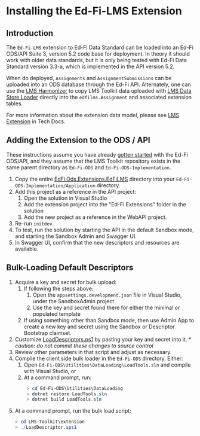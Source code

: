 # Installing the Ed-Fi-LMS Extension

## Introduction

The `Ed-Fi-LMS` extension to Ed-Fi Data Standard can be loaded into an Ed-Fi
ODS/API Suite 3, version 5.2 code base for deployment. In theory it should work
with older data standards, but it is only being tested with Ed-Fi Data Standard
version 3.3-a, which is implemented in the API version 5.2.

When do deployed, `Assignments` and `AssignmentSubmissions` can be uploaded into
an ODS database through the Ed-Fi API. Alternately, one can use the [LMS
Harmonizer](../src/lms-harmonizer) to copy LMS Toolkit data uploaded with [LMS
Data Store Loader](../src/lms-ds-loader) directly into the `edfilms.Assignment`
and associated extension tables.

For more information about the extension data model, please see [LMS
Extension](https://techdocs.ed-fi.org/display/EFTD/LMS+Extension) in Tech Docs.

## Adding the Extension to the ODS / API

These instructions assume you have already [gotten
started](https://techdocs.ed-fi.org/display/ODSAPIS3V520/Getting+Started) with
the Ed-Fi ODS/API, and they assume that the LMS Toolkit repository exists in the
same parent directory as `Ed-Fi-ODS` and `Ed-Fi-ODS-Implementation`.

1. Copy the entire
   [EdFi.Ods.Extensions.EdFiLMS](../extension/EdFi.Ods.Extensions.EdFiLMS) directory
   into your `Ed-Fi-ODS-Implementation/Application` directory.
1. Add this project as a reference in the API project:
   1. Open the solution in Visual Studio
   1. Add the extension project into the "Ed-Fi Extensions" folder in the solution
   1. Add the new project as a reference in the WebAPI project.
1. Re-run `initdev`.
1. To test, run the solution by starting the API in the default Sandbox mode,
   and starting the Sandbox Admin and Swagger UI.
1. In Swagger UI, confirm that the new descriptors and  resources are available.

## Bulk-Loading Default Descriptors

1. Acquire a key and secret for bulk upload:
   1. If following the steps above:
      1. Open the `appsettings.development.json` file in Visual Studio, under
         the SandboxAdmin project
      1. Use the key and secret found there for either the minimal or populated template
   1. If using something other than Sandbox mode, then use Admin App to create a
      new key and secret using the Sandbox or Descriptor Bootstrap claimset.
1. Customize [LoadDescriptors.ps1](../extension/LoadDescriptors.ps1) by pasting your
   key and secret into it. * _caution: do not commit these changes to source control_
1. Review other parameters in that script and adjust as necessary.
1. Compile the client side bulk loader in the `Ed-Fi-ODS` directory. Either:
   1. Open `Ed-Fi-ODS\Utilities\DataLoading\LoadTools.sln` and compile with Visual Studio, or
   1. At a command prompt, run:
      ```powershell
       > cd Ed-Fi-ODS\Utilities\DataLoading
       > dotnet restore LoadTools.sln
       > dotnet build LoadTools.sln
1. At a command prompt, run the bulk load script:
   ```powershell
   > cd LMS-Toolkit\extension
   > ./LoadDescriptor.sps1
   ```
